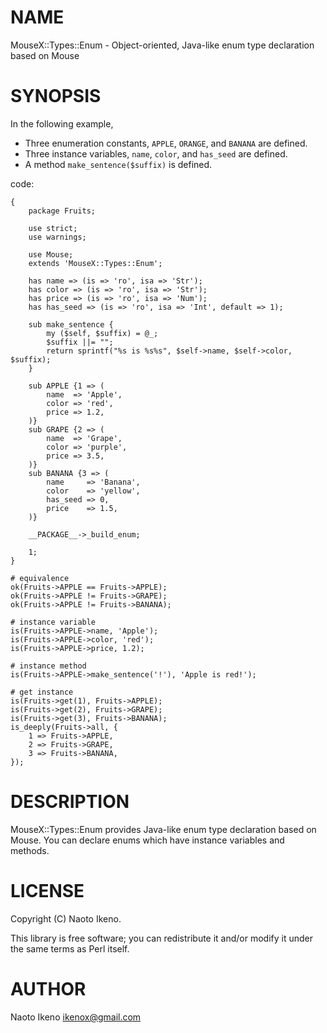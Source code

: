 # NAME

MouseX::Types::Enum - Object-oriented, Java-like enum type declaration based on Mouse

# SYNOPSIS

In the following example,

- Three enumeration constants, `APPLE`, `ORANGE`, and `BANANA` are defined.
- Three instance variables, `name`, `color`, and `has_seed` are defined.
- A method `make_sentence($suffix)` is defined.

code:

    {
        package Fruits;

        use strict;
        use warnings;

        use Mouse;
        extends 'MouseX::Types::Enum';

        has name => (is => 'ro', isa => 'Str');
        has color => (is => 'ro', isa => 'Str');
        has price => (is => 'ro', isa => 'Num');
        has has_seed => (is => 'ro', isa => 'Int', default => 1);

        sub make_sentence {
            my ($self, $suffix) = @_;
            $suffix ||= "";
            return sprintf("%s is %s%s", $self->name, $self->color, $suffix);
        }

        sub APPLE {1 => (
            name  => 'Apple',
            color => 'red',
            price => 1.2,
        )}
        sub GRAPE {2 => (
            name  => 'Grape',
            color => 'purple',
            price => 3.5,
        )}
        sub BANANA {3 => (
            name     => 'Banana',
            color    => 'yellow',
            has_seed => 0,
            price    => 1.5,
        )}

        __PACKAGE__->_build_enum;

        1;
    }

    # equivalence
    ok(Fruits->APPLE == Fruits->APPLE);
    ok(Fruits->APPLE != Fruits->GRAPE);
    ok(Fruits->APPLE != Fruits->BANANA);

    # instance variable
    is(Fruits->APPLE->name, 'Apple');
    is(Fruits->APPLE->color, 'red');
    is(Fruits->APPLE->price, 1.2);

    # instance method
    is(Fruits->APPLE->make_sentence('!'), 'Apple is red!');

    # get instance
    is(Fruits->get(1), Fruits->APPLE);
    is(Fruits->get(2), Fruits->GRAPE);
    is(Fruits->get(3), Fruits->BANANA);
    is_deeply(Fruits->all, {
        1 => Fruits->APPLE,
        2 => Fruits->GRAPE,
        3 => Fruits->BANANA,
    });

# DESCRIPTION

MouseX::Types::Enum provides Java-like enum type declaration based on Mouse.
You can declare enums which have instance variables and methods.

# LICENSE

Copyright (C) Naoto Ikeno.

This library is free software; you can redistribute it and/or modify
it under the same terms as Perl itself.

# AUTHOR

Naoto Ikeno <ikenox@gmail.com>
